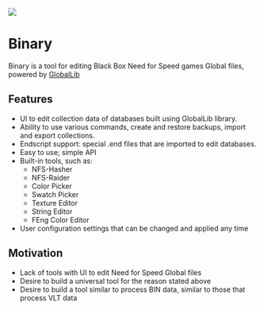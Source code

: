 ﻿![](https://cdn.discordapp.com/attachments/696160463192326154/697376548894015528/binary_logo.png)


# Binary
Binary is a tool for editing Black Box Need for Speed games Global files, powered by [GlobalLib](https://github.com/NFSTools/GlobalLib "GlobalLib")


## Features
- UI to edit collection data of databases built using GlobalLib library.
- Ability to use various commands, create and restore backups, import and export collections.
- Endscript support: special .end files that are imported to edit databases.
- Easy to use; simple API
- Built-in tools, such as:
  - NFS-Hasher
  - NFS-Raider
  - Color Picker
  - Swatch Picker
  - Texture Editor
  - String Editor
  - FEng Color Editor
- User configuration settings that can be changed and applied any time

## Motivation
- Lack of tools with UI to edit Need for Speed Global files
- Desire to build a universal tool for the reason stated above
- Desire to build a tool similar to process BIN data, similar to those that process VLT data
